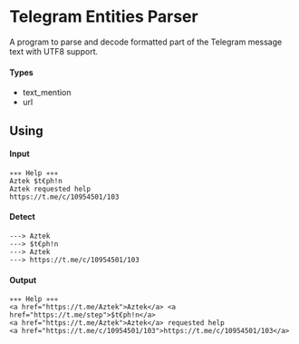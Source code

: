 # Telegram Entities Parser

A program to parse and decode formatted part of the Telegram message text with UTF8 support.

#### Types

- text_mention
- url

## Using


#### Input

```
✳️✳️✳️ Help ✳️✳️✳️
Aztek $t€ph!n 
Aztek requested help
https://t.me/c/10954501/103
```

#### Detect

```
---> Aztek
---> $t€ph!n
---> Aztek
---> https://t.me/c/10954501/103
```

#### Output

```
✳️✳️✳️ Help ✳️✳️✳️
<a href="https://t.me/Aztek">Aztek</a> <a href="https://t.me/step">$t€ph!n</a> 
<a href="https://t.me/Aztek">Aztek</a> requested help
<a href="https://t.me/c/10954501/103">https://t.me/c/10954501/103</a>
```

